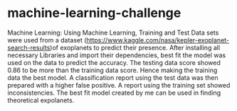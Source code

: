# machine-learning-challenge
Machine Learning:
Using Machine Learning, Training and Test Data sets were used from a dataset (https://www.kaggle.com/nasa/kepler-exoplanet-search-results)of exoplanets to predict their presence. After installing all necessary Libraries and import their dependencies,  best fit the model was used on the data to predict the accuracy.
The testing data score showed 0.86 to be more than the training data score. Hence making the training data the best model. 
A classification report using the test data was then prepared with a higher false positive. 
A report using the training set showed inconsistencies. 
The best fit model created by me can be used in finding theoretical expolanets.

